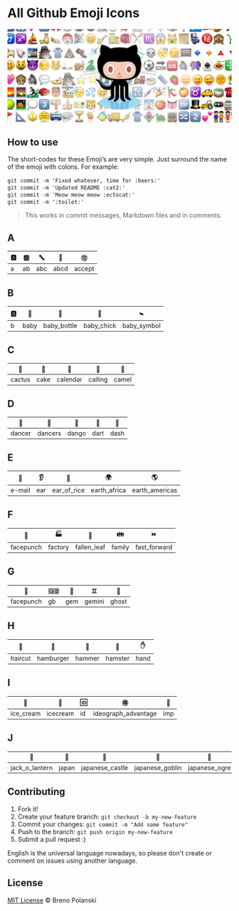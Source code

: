 # All Github Emoji Icons

![all-github-emoji-icons](https://raw.githubusercontent.com/brenopolanski/all-github-emoji-icons/master/all-github-emoji-icons.jpg)

## How to use

The short-codes for these Emoji’s are very simple. Just surround the name of the emoji with colons. For example:

    git commit -m 'Fixed whatever, time for :beers:'
    git commit -m 'Updated README :cat2:'
    git commit -m 'Meow meow meow :octocat:'
    git commit -m ':toilet:'

> This works in commit messages, Markdown files and in comments.

## A

| :a: | :ab: | :abc: | :abcd: | :accept: |
| --- | ---- | ----- | ------ | -------- |
| a   | ab   | abc   | abcd   | accept   |

## B

| :b: | :baby: | :baby_bottle: | :baby_chick: | :baby_symbol: |
| --- | ------ | ------------- | ------------ | ------------- |
| b   | baby   | baby_bottle   | baby_chick   | baby_symbol   |

## C

| :cactus: | :cake: | :calendar: | :calling: | :camel: |
| -------- | ------ | ---------- | --------- | ------- |
| cactus   | cake   | calendar   | calling   | camel   |

## D

| :dancer: | :dancers: | :dango: | :dart: | :dash: |
| -------- | --------- | ------- | ------ | ------ |
| dancer   | dancers   | dango   | dart   | dash   |

## E

| :e-mail: | :ear: | :ear_of_rice: | :earth_africa: | :earth_americas: |
| -------- | ----- | ------------- | -------------- | ---------------- |
| e-mail   | ear   | ear_of_rice   | earth_africa   | earth_americas   |

## F

| :facepunch: | :factory: | :fallen_leaf: | :family: | :fast_forward: |
| ----------- | --------- | ------------- | -------- | -------------- |
| facepunch   | factory   | fallen_leaf   | family   | fast_forward   |

## G

| :facepunch: | :gb: | :gem: | :gemini: | :ghost: |
| ----------- | ---- | ----- | -------- | ------- |
| facepunch   | gb   | gem   | gemini   | ghost   |

## H

| :haircut: | :hamburger: | :hammer: | :hamster: | :hand: |
| --------- | ----------- | -------- | --------- | ------ |
| haircut   | hamburger   | hammer   | hamster   | hand   |

## I

| :ice_cream: | :icecream: | :id: | :ideograph_advantage: | :imp: |
| ----------- | ---------- | ---- | --------------------- | ----- |
| ice_cream   | icecream   | id   | ideograph_advantage   | imp   |

## J

| :jack_o_lantern: | :japan: | :japanese_castle: | :japanese_goblin: | :japanese_ogre: |
| ---------------- | ------- | ----------------- | ----------------- | --------------- |
| jack_o_lantern   | japan   | japanese_castle   | japanese_goblin   | japanese_ogre   |

## Contributing

1. Fork it!
2. Create your feature branch: `git checkout -b my-new-feature`
3. Commit your changes: `git commit -m "Add some feature"`
4. Push to the branch: `git push origin my-new-feature`
5. Submit a pull request  :)

English is the universal language nowadays, so please don't create or comment on issues using another language.

## License

[MIT License](http://brenopolanski.mit-license.org/) © Breno Polanski
